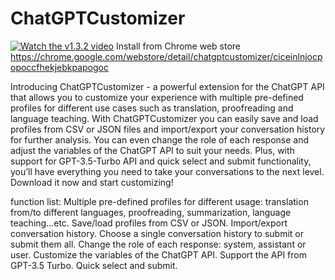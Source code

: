 # ChatGPTCustomizer
[![Watch the v1.3.2 video](https://img.youtube.com/vi/mc2GYLrngbk/maxresdefault.jpg)](https://youtu.be/mc2GYLrngbk)
Install from Chrome web store https://chrome.google.com/webstore/detail/chatgptcustomizer/ciceinlnjocpopoccfhekjebkpapogoc

Introducing ChatGPTCustomizer - a powerful extension for the ChatGPT API that allows you to customize your experience with multiple pre-defined profiles for different use cases such as translation, proofreading and language teaching. With ChatGPTCustomizer you can easily save and load profiles from CSV or JSON files and import/export your conversation history for further analysis. You can even change the role of each response and adjust the variables of the ChatGPT API to suit your needs. Plus, with support for GPT-3.5-Turbo API and quick select and submit functionality, you’ll have everything you need to take your conversations to the next level. Download it now and start customizing!

function list:
Multiple pre-defined profiles for different usage: translation from/to different languages, proofreading, summarization, language teaching...etc.
Save/load profiles from CSV or JSON.
Import/export conversation history.
Choose a single conversation history to submit or submit them all.
Change the role of each response: system, assistant or user.
Customize the variables of the ChatGPT API.
Support the API from GPT-3.5 Turbo.
Quick select and submit.


